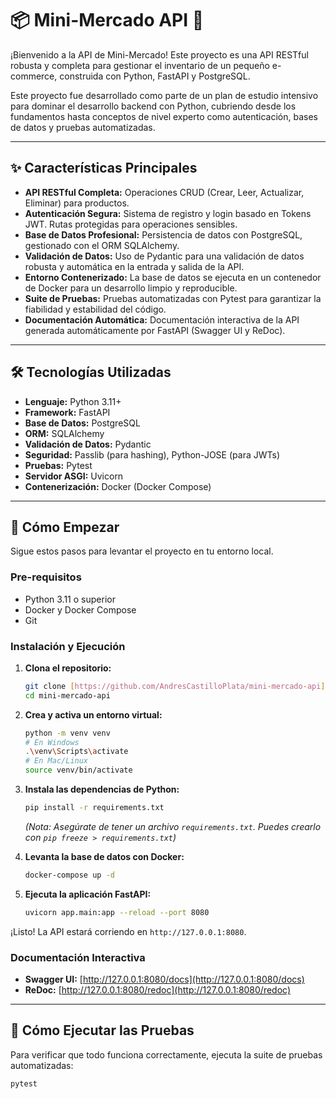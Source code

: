 # 📦 Mini-Mercado API 🏪

¡Bienvenido a la API de Mini-Mercado! Este proyecto es una API RESTful robusta y completa para gestionar el inventario de un pequeño e-commerce, construida con Python, FastAPI y PostgreSQL.

Este proyecto fue desarrollado como parte de un plan de estudio intensivo para dominar el desarrollo backend con Python, cubriendo desde los fundamentos hasta conceptos de nivel experto como autenticación, bases de datos y pruebas automatizadas.

---

## ✨ Características Principales

* **API RESTful Completa:** Operaciones CRUD (Crear, Leer, Actualizar, Eliminar) para productos.
* **Autenticación Segura:** Sistema de registro y login basado en Tokens JWT. Rutas protegidas para operaciones sensibles.
* **Base de Datos Profesional:** Persistencia de datos con PostgreSQL, gestionado con el ORM SQLAlchemy.
* **Validación de Datos:** Uso de Pydantic para una validación de datos robusta y automática en la entrada y salida de la API.
* **Entorno Contenerizado:** La base de datos se ejecuta en un contenedor de Docker para un desarrollo limpio y reproducible.
* **Suite de Pruebas:** Pruebas automatizadas con Pytest para garantizar la fiabilidad y estabilidad del código.
* **Documentación Automática:** Documentación interactiva de la API generada automáticamente por FastAPI (Swagger UI y ReDoc).

---

## 🛠️ Tecnologías Utilizadas

* **Lenguaje:** Python 3.11+
* **Framework:** FastAPI
* **Base de Datos:** PostgreSQL
* **ORM:** SQLAlchemy
* **Validación de Datos:** Pydantic
* **Seguridad:** Passlib (para hashing), Python-JOSE (para JWTs)
* **Pruebas:** Pytest
* **Servidor ASGI:** Uvicorn
* **Contenerización:** Docker (Docker Compose)

---

## 🚀 Cómo Empezar

Sigue estos pasos para levantar el proyecto en tu entorno local.

### **Pre-requisitos**

* Python 3.11 o superior
* Docker y Docker Compose
* Git

### **Instalación y Ejecución**

1.  **Clona el repositorio:**
    ```bash
    git clone [https://github.com/AndresCastilloPlata/mini-mercado-api](https://github.com/TU_USUARIO_DE_GITHUB/mini-mercado-api.git)
    cd mini-mercado-api
    ```

2.  **Crea y activa un entorno virtual:**
    ```bash
    python -m venv venv
    # En Windows
    .\venv\Scripts\activate
    # En Mac/Linux
    source venv/bin/activate
    ```

3.  **Instala las dependencias de Python:**
    ```bash
    pip install -r requirements.txt
    ```
    *(Nota: Asegúrate de tener un archivo `requirements.txt`. Puedes crearlo con `pip freeze > requirements.txt`)*

4.  **Levanta la base de datos con Docker:**
    ```bash
    docker-compose up -d
    ```

5.  **Ejecuta la aplicación FastAPI:**
    ```bash
    uvicorn app.main:app --reload --port 8080
    ```

¡Listo! La API estará corriendo en `http://127.0.0.1:8080`.

### **Documentación Interactiva**

* **Swagger UI:** [http://127.0.0.1:8080/docs](http://127.0.0.1:8080/docs)
* **ReDoc:** [http://127.0.0.1:8080/redoc](http://127.0.0.1:8080/redoc)

---

## 🧪 Cómo Ejecutar las Pruebas

Para verificar que todo funciona correctamente, ejecuta la suite de pruebas automatizadas:

```bash
pytest
```